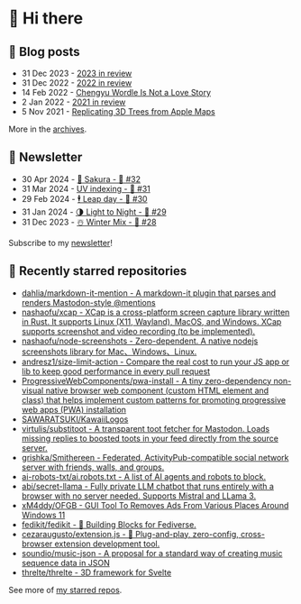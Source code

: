 # 👋 Hi there

## 📝 Blog posts

<!-- feed start -->
- 31 Dec 2023 - [2023 in review](https://cheeaun.com/blog/2023/12/2023-in-review/)
- 31 Dec 2022 - [2022 in review](https://cheeaun.com/blog/2022/12/2022-in-review/)
- 14 Feb 2022 - [Chengyu Wordle Is Not a Love Story](https://cheeaun.com/blog/2022/02/chengyu-wordle-is-not-a-love-story/)
- 2 Jan 2022 - [2021 in review](https://cheeaun.com/blog/2022/01/2021-in-review/)
- 5 Nov 2021 - [Replicating 3D Trees from Apple Maps](https://cheeaun.com/blog/2021/11/replicating-3d-trees-apple-maps/)
<!-- feed end -->

More in the [archives](https://cheeaun.com/blog/archives/).

## 📰 Newsletter

<!-- newsletter start -->
- 30 Apr 2024 - [🌸 Sakura - 🥫 #32](https://cheeaun.substack.com/p/sakura-32)
- 31 Mar 2024 - [UV indexing - 🥫 #31](https://cheeaun.substack.com/p/uv-indexing-31)
- 29 Feb 2024 - [🕴️ Leap day - 🥫 #30](https://cheeaun.substack.com/p/leap-day-30)
- 31 Jan 2024 - [🌗 Light to Night - 🥫 #29](https://cheeaun.substack.com/p/light-to-night-29)
- 31 Dec 2023 - [☃️ Winter Mix - 🥫 #28](https://cheeaun.substack.com/p/winter-mix-28)
<!-- newsletter end -->

Subscribe to my [newsletter](https://cheeaun.substack.com/)!

## 🌟 Recently starred repositories

<!-- starred repos start -->
- [dahlia/markdown-it-mention - A markdown-it plugin that parses and renders Mastodon-style @mentions](https://github.com/dahlia/markdown-it-mention)
- [nashaofu/xcap - XCap is a cross-platform screen capture library written in Rust. It supports Linux (X11, Wayland), MacOS, and Windows. XCap supports screenshot and video recording (to be implemented).](https://github.com/nashaofu/xcap)
- [nashaofu/node-screenshots - Zero-dependent. A native nodejs screenshots library for Mac、Windows、Linux.](https://github.com/nashaofu/node-screenshots)
- [andresz1/size-limit-action - Compare the real cost to run your JS app or lib to keep good performance in every pull request](https://github.com/andresz1/size-limit-action)
- [ProgressiveWebComponents/pwa-install - A tiny zero-dependency non-visual native browser web component (custom HTML element and class) that helps implement custom patterns for promoting progressive web apps (PWA) installation](https://github.com/ProgressiveWebComponents/pwa-install)
- [SAWARATSUKI/KawaiiLogos](https://github.com/SAWARATSUKI/KawaiiLogos)
- [virtulis/substitoot - A transparent toot fetcher for Mastodon. Loads missing replies to boosted toots in your feed directly from the source server. ](https://github.com/virtulis/substitoot)
- [grishka/Smithereen - Federated, ActivityPub-compatible social network server with friends, walls, and groups.](https://github.com/grishka/Smithereen)
- [ai-robots-txt/ai.robots.txt - A list of AI agents and robots to block.](https://github.com/ai-robots-txt/ai.robots.txt)
- [abi/secret-llama - Fully private LLM chatbot that runs entirely with a browser with no server needed. Supports Mistral and LLama 3.](https://github.com/abi/secret-llama)
- [xM4ddy/OFGB - GUI Tool To Removes Ads From Various Places Around Windows 11](https://github.com/xM4ddy/OFGB)
- [fedikit/fedikit - 🧱 Building Blocks for Fediverse.](https://github.com/fedikit/fedikit)
- [cezaraugusto/extension.js - 🧩 Plug-and-play, zero-config, cross-browser extension development tool. ](https://github.com/cezaraugusto/extension.js)
- [soundio/music-json - A proposal for a standard way of creating music sequence data in JSON](https://github.com/soundio/music-json)
- [threlte/threlte - 3D framework for Svelte](https://github.com/threlte/threlte)
<!-- starred repos end -->

See more of [my starred repos](https://github.com/stars/cheeaun/).
